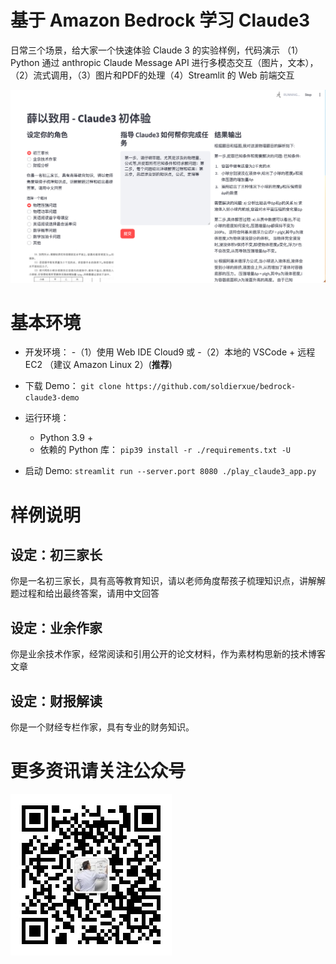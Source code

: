 # 基于 Amazon Bedrock 学习 Claude3

日常三个场景，给大家一个快速体验 Claude 3 的实验样例，代码演示 （1）Python 通过 anthropic Claude Message API 进行多模态交互（图片，文本），（2）流式调用，（3）图片和PDF的处理（4）Streamlit 的 Web 前端交互

![IMAGE](./images/demo_home.png?raw=true)
# 基本环境

* 开发环境：
    -（1）使用 Web IDE Cloud9 或
    -（2）本地的 VSCode + 远程 EC2 （建议 Amazon Linux 2）(**推荐**)

* 下载 Demo：
  `git clone https://github.com/soldierxue/bedrock-claude3-demo`
* 运行环境：
    * Python 3.9 + 
    * 依赖的 Python 库：
    `pip39 install -r ./requirements.txt -U`

* 启动 Demo:
  `streamlit run --server.port 8080 ./play_claude3_app.py`

# 样例说明

## 设定：初三家长

你是一名初三家长，具有高等教育知识，请以老师角度帮孩子梳理知识点，讲解解题过程和给出最终答案，请用中文回答

## 设定：业余作家

你是业余技术作家，经常阅读和引用公开的论文材料，作为素材构思新的技术博客文章

## 设定：财报解读

你是一个财经专栏作家，具有专业的财务知识。

# 更多资讯请关注公众号

![IMAGE](https://github.com/soldierxue/bedrock-claude3-demo/blob/main/images/qrcode_wechat.jpg)
